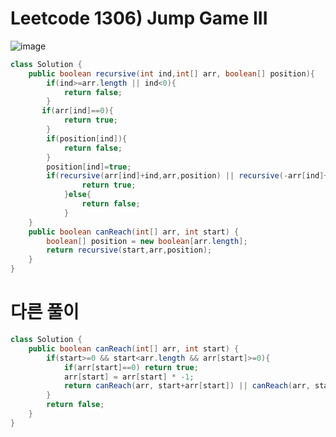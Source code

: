 # Leetcode 1306) Jump Game III

![image](https://user-images.githubusercontent.com/37058233/119930461-56c6b600-bf34-11eb-97c1-a10a15d3665a.png)

```java
class Solution {
    public boolean recursive(int ind,int[] arr, boolean[] position){ 
        if(ind>=arr.length || ind<0){
            return false;
        }
       if(arr[ind]==0){
            return true;
        }
        if(position[ind]){
            return false;
        }
        position[ind]=true;
        if(recursive(arr[ind]+ind,arr,position) || recursive(-arr[ind]+ind,arr,position)){
                return true;
            }else{
                return false;
            }
    }   
    public boolean canReach(int[] arr, int start) {
        boolean[] position = new boolean[arr.length];
        return recursive(start,arr,position);
    }
}
```

# 다른 풀이

```java
class Solution {
    public boolean canReach(int[] arr, int start) {
        if(start>=0 && start<arr.length && arr[start]>=0){
            if(arr[start]==0) return true;
            arr[start] = arr[start] * -1;
            return canReach(arr, start+arr[start]) || canReach(arr, start-arr[start]);
        }
        return false;
    }
}
```



